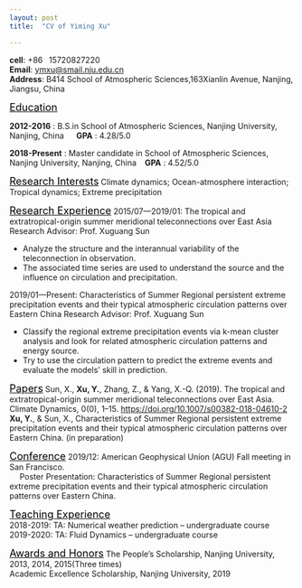 ```yaml
---
layout: post
title:  "CV of Yiming Xu"

---
```

__cell__: +86&ensp; 15720827220  
__Email__: ymxu@smail.nju.edu.cn  
__Address__:  B414 School of Atmospheric Sciences,163Xianlin Avenue, Nanjing, Jiangsu, China  


<font size="4" color="black" bold><u>Education</u></font>

__2012-2016__ :
B.S.in School of Atmospheric Sciences, Nanjing University, Nanjing, China   &ensp;&ensp;     __GPA__ : 4.28/5.0

__2018-Present__ :
Master candidate in School of Atmospheric Sciences, Nanjing University, Nanjing, China  &ensp; __GPA__ : 4.52/5.0

<font size="4" color="black" bold><u>Research Interests</u></font>
Climate dynamics; Ocean-atmosphere interaction; Tropical dynamics; Extreme precipitation

<font size="4" color="black" bold><u>Research Experience</u></font>
2015/07—2019/01: The tropical and extratropical-origin summer meridional teleconnections over East Asia
Research Advisor: Prof. Xuguang Sun
* Analyze the structure and the interannual variability of the teleconnection in observation.
* The associated time series are used to understand the source and the influence on circulation and precipitation.

2019/01—Present: Characteristics of Summer Regional persistent extreme precipitation events and their typical atmospheric circulation patterns over Eastern China
Research Advisor: Prof. Xuguang Sun
* Classify the regional extreme precipitation events via k-mean cluster analysis and look for related atmospheric circulation patterns and energy source.
* Try to use the circulation pattern to predict the extreme events and evaluate the models’ skill in prediction.

<font size="4" color="black" bold><u>Papers</u></font>
Sun, X., __Xu, Y.__, Zhang, Z., & Yang, X.-Q. (2019). The tropical and extratropical-origin summer meridional teleconnections over East Asia. Climate Dynamics, 0(0), 1–15. https://doi.org/10.1007/s00382-018-04610-2  
__Xu, Y.__, & Sun, X., Characteristics of Summer Regional persistent extreme precipitation events and their typical atmospheric circulation patterns over Eastern China. (in preparation)

<font size="4" color="black" bold><u>Conference</u></font>
2019/12: American Geophysical Union (AGU) Fall meeting in San Francisco.  
&ensp;&ensp; Poster Presentation: Characteristics of Summer Regional persistent extreme precipitation events and their typical atmospheric circulation patterns over Eastern China.

<font size="4" color="black" bold><u>Teaching Experience</u></font>  
2018-2019:   TA: Numerical weather prediction – undergraduate course  
2019-2020:   TA: Fluid Dynamics – undergraduate course

<font size="4" color="black" bold><u>Awards and Honors</u></font>
The People’s Scholarship, Nanjing University, 2013, 2014, 2015(Three times)  
Academic Excellence Scholarship, Nanjing University, 2019
